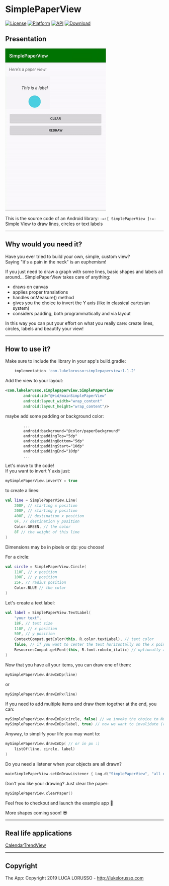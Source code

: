 SimplePaperView
===============

[![License](https://img.shields.io/badge/License-Apache%202.0-blue.svg)](https://opensource.org/licenses/Apache-2.0) [![Platform](https://img.shields.io/badge/platform-android-green.svg)](http://developer.android.com/index.html) [![API](https://img.shields.io/badge/API-21%2B-brightgreen.svg?style=flat)](https://android-arsenal.com/api?level=21) [![Download](https://api.bintray.com/packages/lukelorusso/maven/com.lukelorusso:simplepaperview/images/download.svg?version=1.1.2) ](https://bintray.com/lukelorusso/maven/com.lukelorusso:simplepaperview/1.1.2/link)

## Presentation ##

![Demo](demo.gif)

This is the source code of an Android library: `-=:[ SimplePaperView ]:=-`  
Simple View to draw lines, circles or text labels

- - -

## Why would you need it? ##

Have you ever tried to build your own, simple, custom view?  
Saying "it's a pain in the neck" is an euphemism!  

If you just need to draw a graph with some lines, basic shapes and labels all around... SimplePaperView takes care of anything:  
* draws on canvas
* applies proper translations
* handles onMeasure() method
* gives you the choice to invert the Y axis (like in classical cartesian system)
* considers padding, both programmatically and via layout

In this way you can put your effort on what you really care: create lines, circles, labels and beautify your view!

- - -

## How to use it? ##

Make sure to include the library in your app's build.gradle:
```groovy
    implementation 'com.lukelorusso:simplepaperview:1.1.2'
```  

Add the view to your layout:
```xml
<com.lukelorusso.simplepaperview.SimplePaperView
        android:id="@+id/mainSimplePaperView"
        android:layout_width="wrap_content"
        android:layout_height="wrap_content"/>
```  

maybe add some padding or background color:
```
        ...
        android:background="@color/paperBackground"
        android:paddingTop="5dp"
        android:paddingBottom="5dp"
        android:paddingStart="10dp"
        android:paddingEnd="10dp"
        ...
```  

Let's move to the code!  
If you want to invert Y axis just:
```kotlin
mySimplePaperView.invertY = true
```

to create a lines:
```kotlin
val line = SimplePaperView.Line(
    200F, // starting x position
    200F, // starting y position
    400F, // destination x position
    0F, // destination y position
    Color.GREEN, // the color
    8F // the weight of this line
)
```  

Dimensions may be in pixels or dp: you choose!  

For a circle:
```kotlin
val circle = SimplePaperView.Circle(
    110F, // x position
    100F, // y position
    25F, // radius position
    Color.BLUE // the color
)
```  

Let's create a text label:
```kotlin
val label = SimplePaperView.TextLabel(
    "your text",
    18F, // text size
    110F, // x position
    50F, // y position
    ContextCompat.getColor(this, R.color.textLabel), // text color
    false, // if you want to center the text horizontally on the x point, set it true! 
    ResourcesCompat.getFont(this, R.font.roboto_italic) // optionally a custom font
)
```  

Now that you have all your items, you can draw one of them:
```kotlin
mySimplePaperView.drawInDp(line)
```  
or  
```kotlin
mySimplePaperView.drawInPx(line)
```  

If you need to add multiple items and draw them together at the end, you can:
```kotlin
mySimplePaperView.drawInDp(circle, false) // we invoke the choice to NOT invalidate the view -> false
mySimplePaperView.drawInDp(label, true) // now we want to invalidate (redraw) the view -> true
```  

Anyway, to simplify your life you may want to:
```kotlin
mySimplePaperView.drawInDp( // or in px :)
    listOf(line, circle, label)
)
```  

Do you need a listener when your objects are all drawn?
```kotlin
mainSimplePaperView.setOnDrawListener { Log.d("SimplePaperView", "all drawn!") }
```  

Don't you like your drawing? Just clear the paper:
```kotlin
mySimplePaperView.clearPaper()
```  

Feel free to checkout and launch the example app 🎡

More shapes coming soon! 😎

- - -

## Real life applications ##

[CalendarTrendView](https://github.com/lukelorusso/CalendarTrendView)

- - -

## Copyright ##

The App: Copyright 2019 LUCA LORUSSO - http://lukelorusso.com
